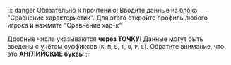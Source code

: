 ::: danger Обязательно к прочтению!
Вводите данные из блока "Сравнение характеристик". Для этого откройте профиль любого игрока и нажмите "Сравнение хар-к"

Дробные числа указываются **через ТОЧКУ**!
Данные могут быть введены с учётом суффиксов (`K`, `M`, `B`, `T`, `Q`, `P`, `E`). Обратите внимание, что это **АНГЛИЙСКИЕ буквы**
:::
